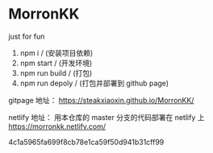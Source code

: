 # MorronKK

just for fun

1. npm i / (安装项目依赖)
2. npm start / (开发环境)
3. npm run build / (打包)
4. npm run depoly / (打包并部署到 github page)

gitpage 地址：
https://steakxiaoxin.github.io/MorronKK/

netlify 地址：
用本仓库的 master 分支的代码部署在 netlify 上
https://morronkk.netlify.com/

4c1a5965fa699f8cb78e1ca59f50d941b31cff99
